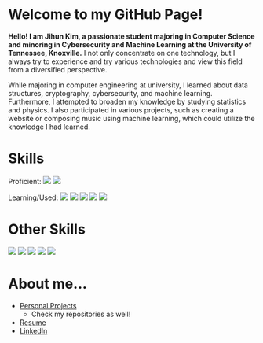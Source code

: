 # Welcome to my GitHub Page!

**Hello! I am Jihun Kim, a passionate student majoring in Computer Science and minoring in Cybersecurity and Machine Learning at the University of Tennessee, Knoxville.** I not only concentrate on one technology, but I always try to experience and try various technologies and view this field from a diversified perspective. 

While majoring in computer engineering at university, I learned about data structures, cryptography, cybersecurity, and machine learning. Furthermore, I attempted to broaden my knowledge by studying statistics and physics. I also participated in various projects, such as creating a website or composing music using machine learning, which could utilize the knowledge I had learned.

# Skills
Proficient:
<img src="https://img.shields.io/badge/C++-00599C?style=flat-square&logo=C%2B%2B&logoColor=white"/></a>
<img src="https://img.shields.io/badge/Python-3776AB?style=flat-square&logo=python&logoColor=white"/></a>

Learning/Used:
<img src="https://img.shields.io/badge/C-A8B9CC?style=flat-square&logo=C&logoColor=white"/></a>
<img src="https://img.shields.io/badge/C_Sharp-239120?style=flat-square&logo=csharp&logoColor=white"/></a>
<img src="https://img.shields.io/badge/Go-00ADD8?style=flat-square&logo=go&logoColor=white"/></a>
<img src="https://img.shields.io/badge/Typescript-3178C6?style=flat-square&logo=typescript&logoColor=white"/></a>
<img src="https://img.shields.io/badge/Sass-CC6699?style=flat-square&logo=sass&logoColor=white"/></a>

# Other Skills
<img src="https://img.shields.io/badge/Excel-217346?style=flat-square&logo=microsoftexcel&logoColor=white"/></a>
<img src="https://img.shields.io/badge/VS_Code-007ACC?style=flat-square&logo=visualstudiocode&logoColor=white"/></a>
<img src="https://img.shields.io/badge/Github-181717?style=flat-square&logo=github&logoColor=white"/></a>
<img src="https://img.shields.io/badge/Gitlab-FC6D26?style=flat-square&logo=gitlab&logoColor=white"/></a>
<img src="https://img.shields.io/badge/Jupyter_Notebook-F37626?style=flat-square&logo=jupyter&logoColor=white"/></a>

# About me...
- [Personal Projects](https://www.notion.so/38d713a7a15444e3b93f6999ff29e284?v=348df73b8b5b49158586d3ba11b25865)
  - Check my repositories as well!
- [Resume](https://file.notion.so/f/s/91a62981-e479-4e74-8e07-e83cf5bbd686/Kim_Jihun_Resume.pdf?id=6447d232-3323-4ce7-984c-c56e08e45aa6&table=block&spaceId=5c510a0a-0140-441e-bc70-07347447d061&expirationTimestamp=1690876800000&signature=fTtANNs02Vj6rgVl6QCi3ZwINMc9ridGAgRX8zsP0NM&downloadName=Kim_Jihun+Resume.pdf)
- [LinkedIn](https://www.linkedin.com/in/jihun-kim-2b9820254/)
